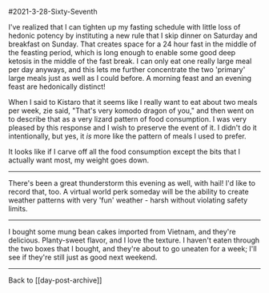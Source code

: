 #2021-3-28-Sixty-Seventh

I've realized that I can tighten up my fasting schedule with little loss of hedonic potency by instituting a new rule that I skip dinner on Saturday and breakfast on Sunday.  That creates space for a 24 hour fast in the middle of the feasting period, which is long enough to enable some good deep ketosis in the middle of the fast break.  I can only eat one really large meal per day anyways, and this lets me further concentrate the two 'primary' large meals just as well as I could before.  A morning feast and an evening feast are hedonically distinct!

When I said to Kistaro that it seems like I really want to eat about two meals per week, zie said, "That's very komodo dragon of you," and then went on to describe that as a very lizard pattern of food consumption.  I was very pleased by this response and I wish to preserve the event of it.  I didn't do it intentionally, but yes, it *is* more like the pattern of meals I used to prefer.

It looks like if I carve off all the food consumption except the bits that I actually want most, my weight goes down.

---
There's been a great thunderstorm this evening as well, with hail!  I'd like to record that, too.  A virtual world perk someday will be the ability to create weather patterns with very 'fun' weather - harsh without violating safety limits.

---
I bought some mung bean cakes imported from Vietnam, and they're delicious.  Planty-sweet flavor, and I love the texture.  I haven't eaten through the two boxes that I bought, and they're about to go uneaten for a week; I'll see if they're still just as good next weekend.

---
Back to [[day-post-archive]]